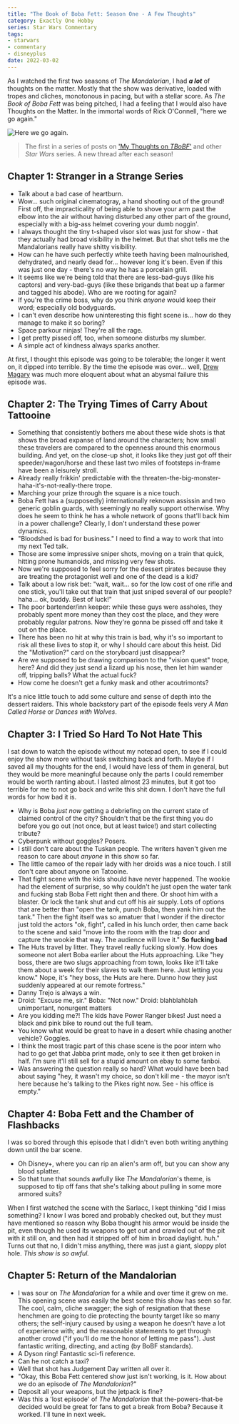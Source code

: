 ```yaml
---
title: "The Book of Boba Fett: Season One - A Few Thoughts"
category: Exactly One Hobby
series: Star Wars Commentary
tags:
- starwars
- commentary
- disneyplus
date: 2022-03-02
---
```


As I watched the first two seasons of _The Mandalorian_, I had **_a lot_** of thoughts on the matter. Mostly that the show was derivative, loaded with tropes and cliches, monotonous in pacing, but with a stellar score. As _The Book of Boba Fett_ was being pitched, I had a feeling that I would also have Thoughts on the Matter. In the immortal words of Rick O'Connell, "here we go again."

![Here we go again.](/images/mummy3-here-we-go-again.gif)

> The first in a series of posts on ['My Thoughts on _TBoBF_'](/star-wars-commentary) and other _Star Wars_ series. A new thread after each season!

## Chapter 1: Stranger in a Strange Series

- Talk about a bad case of heartburn.
- Wow... such original cinematogray, a hand shooting out of the ground! First off, the impracticality of being able to shove your arm past the elbow into the air without having disturbed any other part of the ground, especially with a big-ass helmet covering your dumb noggin'.
- I always thought the tiny t-shaped visor slot was just for show - that they actually had broad visibility in the helmet. But that shot tells me the Mandalorians really have shitty visibility.
- How can he have such perfectly white teeth having been malnourished, dehydrated, and nearly dead for... however long it's been. Even if this was just one day - there's no way he has a porcelain grill.
- It seems like we're being told that there are less-bad-guys (like his captors) and very-bad-guys (like these brigands that beat up a farmer and tagged his abode). Who are we rooting for again?
- If you're the crime boss, why do you think _anyone_ would keep their word; especially old bodyguards.
- I can't even describe how uninteresting this fight scene is... how do they manage to make it so boring?
- Space parkour ninjas! They're all the rage.
- I get pretty pissed off, too, when someone disturbs my slumber.
- A simple act of kindness always sparks another.

At first, I thought this episode was going to be tolerable; the longer it went on, it dipped into terrible. By the time the episode was over... well, [Drew Magary](https://www.sfgate.com/culture-columns/article/The-Book-Of-Boba-Fett-Premiere-Was-The-Worst-16738851.php) was much more eloquent about what an abysmal failure this episode was.

## Chapter 2: The Trying Times of Carry About Tattooine

- Something that consistently bothers me about these wide shots is that shows the broad expanse of land around the characters; how small these travelers are compared to the openness around this enormous building. And yet, on the close-up shot, it looks like they just got off their speeder/wagon/horse and these last two miles of footsteps in-frame have been a leisurely stroll.
- Already really frikkin' predictable with the threaten-the-big-monster-haha-it's-not-really-there trope.
- Marching your prize through the square is a nice touch.
- Boba Fett has a (supposedly) internationally reknown assissin and two generic goblin guards, with seemingly no really support otherwise. Why does he seem to think he has a whole network of goons that'll back him in a power challenge? Clearly, I don't understand these power dynamics.
- "Bloodshed is bad for business." I need to find a way to work that into my next Ted talk.
- Those are some impressive sniper shots, moving on a train that quick, hitting prone humanoids, and missing very few shots.
- Now we're supposed to feel sorry for the dessert pirates because they are treating the protagonist well and one of the dead is a kid?
- Talk about a low risk bet: "wait, wait... so for the low cost of one rifle and one stick, you'll take out that train that just sniped several of our people? haha... ok, buddy. Best of luck!"
- The poor bartender/inn keeper: while these guys were assholes, they probably spent more money than they cost the place, and they were probably regular patrons. Now they're gonna be pissed off and take it out on the place.
- There has been no hit at why this train is bad, why it's so important to risk all these lives to stop it, or why I should care about this heist. Did the "Motivation?" card on the storyboard just disappear?
- Are we supposed to be drawing comparison to the "vision quest" trope, here? And did they just send a lizard up his nose, then let him wander off, tripping balls? What the actual fuck?
- How come he doesn't get a funky mask and other acoutrimonts?

It's a nice little touch to add some culture and sense of depth into the dessert raiders. This whole backstory part of the episode feels very _A Man Called Horse_ or _Dances with Wolves_.

## Chapter 3: I Tried So Hard To Not Hate This

I sat down to watch the episode without my notepad open, to see if I could enjoy the show more without task switching back and forth. Maybe if I saved all my thoughts for the end, I would have less of them in general, but they would be more meaningful because only the parts I could remember would be worth ranting about. I lasted almost 23 minutes, but it got too terrible for me to not go back and write this shit down. I don't have the full words for how bad it is.

- Why is Boba _just now_ getting a debriefing on the current state of claimed control of the city? Shouldn't that be the first thing you do before you go out (not once, but at least twice!) and start collecting tribute?
- Cyberpunk without goggles? Posers.
- I still don't care about the Tuskan people. The writers haven't given me reason to care about _anyone_ in this show so far.
- The little cameo of the repair lady with her droids was a nice touch. I still don't care about anyone on Tatooine.
- That fight scene with the kids should have never happened. The wookie had the element of surprise, so why couldn't he just open the water tank and fucking stab Boba Fett right then and there. Or shoot him with a blaster. Or lock the tank shut and cut off his air supply. Lots of options that are better than "open the tank, punch Boba, then yank him out the tank." Then the fight itself was so amatuer that I wonder if the director just told the actors "ok, fight", called in his lunch order, then came back to the scene and said "move into the room with the trap door and capture the wookie that way. The audience will love it." **So fucking bad**
- The Huts travel by litter. They travel really fucking slowly. How does someone not alert Boba earlier about the Huts approaching. Like "hey boss, there are two slugs approaching from town, looks like it'll take them about a week for their slaves to walk them here. Just letting you know." Nope, it's "hey boss, the Huts are here. Dunno how they just suddenly appeared at our remote fortress."
- Danny Trejo is always a win.
- Droid: "Excuse me, sir." 
  Boba: "Not now."
  Droid: blahblahblah unimportant, nonurgent matters
- Are you kidding me?! The kids have Power Ranger bikes! Just need a black and pink bike to round out the full team.
- You know what would be great to have in a desert while chasing another vehicle? Goggles.
- I think the most tragic part of this chase scene is the poor intern who had to go get that Jabba print made, only to see it then get broken in half. I'm sure it'll still sell for a stupid amount on ebay to some fanboi.
 - Was answering the question really so hard? What would have been bad about saying "hey, it wasn't my choice, so don't kill me - the mayor isn't here because he's talking to the Pikes right now. See - his office is empty."

## Chapter 4: Boba Fett and the Chamber of Flashbacks

I was so bored through this episode that I didn't even both writing anything down until the bar scene.

- Oh Disney+, where you can rip an alien's arm off, but you can show any blood splatter.
- So that tune that sounds awfully like _The Mandalorian_'s theme, is supposed to tip off fans that she's talking about pulling in some more armored suits?

When I first watched the scene with the Sarlacc, I kept thinking "did I miss something? I know I was bored and probably checked out, but they must have mentioned so reason why Boba thought his armor would be inside the pit, even though he used its weapons to get out and crawled out of the pit with it still on, and then had it stripped off of him in broad daylight. huh." Turns out that no, I didn't miss anything, there was just a giant, sloppy plot hole. _This show is so awful._

## Chapter 5: Return of the Mandalorian

- I was sour on _The Mandalorian_ for a while and over time it grew on me. This opening scene was easily the best scene this show has seen so far. The cool, calm, cliche swagger; the sigh of resignation that these henchmen are going to die protecting the bounty target like so many others; the self-injury caused by using a weapon he doesn't have a lot of experience with; and the reasonable statements to get through another crowd ("if you'll do me the honor of letting me pass"). Just fantastic writing, directing, and acting (by BoBF standards).
- A Dyson ring! Fantastic sci-fi reference.
- Can he not catch a taxi?
- Well that shot has Judgement Day written all over it.
- "Okay, this Boba Fett centered show just isn't working, is it. How about we do an episode of _The Mandalorian_?"
- Deposit all your weapons, but the jetpack is fine?
- Was this a 'lost episode' of _The Mandalorian_ that the-powers-that-be decided would be great for fans to get a break from Boba? Because it worked. I'll tune in next week.